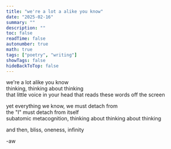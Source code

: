 ```yaml
---
title: "we're a lot a alike you know"
date: "2025-02-16"
summary: ""
description: ""
toc: false
readTime: false
autonumber: true
math: true
tags: ["poetry", "writing"]
showTags: false
hideBackToTop: false
---
```


we're a lot alike you know  
thinking, thinking about thinking   
that little voice in your head that reads these words off the screen  
  
yet everything we know, we must detach from  
the "I" must detach from itself  
subatomic metacognition, thinking about thinking about thinking
  
and then,
bliss, oneness, infinity

-aw